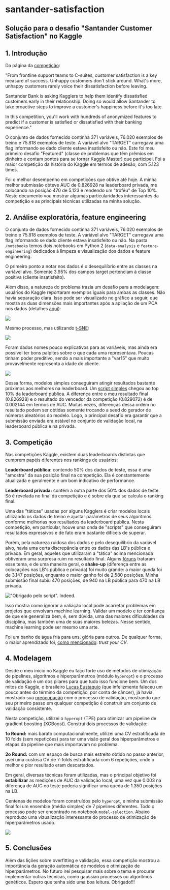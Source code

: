 # santander-satisfaction

## Solução para o desafio "Santander Customer Satisfaction" no Kaggle

## 1. Introdução

Da página da [competição](https://www.kaggle.com/c/santander-customer-satisfaction): 

"From frontline support teams to C-suites, customer satisfaction is a key measure of success. Unhappy customers don't stick around. What's more, unhappy customers rarely voice their dissatisfaction before leaving.

Santander Bank is asking Kagglers to help them identify dissatisfied customers early in their relationship. Doing so would allow Santander to take proactive steps to improve a customer's happiness before it's too late.

In this competition, you'll work with hundreds of anonymized features to predict if a customer is satisfied or dissatisfied with their banking experience."

O conjunto de dados fornecido continha 371 variáveis, 76.020 exemplos de treino e 75.818 exemplos de teste. A variável alvo "TARGET" carregava uma flag informando se dado cliente estava insatisfeito ou não. Este foi meu primeiro desafio "Featured" (classe de problemas que têm prêmios em dinheiro e contam pontos para se tornar Kaggle Master)  que participei. Foi a maior competição da história do Kaggle em termos de adesão, com 5.123 times.

Foi o melhor desempenho em competições que obtive até hoje. A minha melhor submissão obteve AUC de 0.826928 na leaderboard privada, me colocando na posição 470 de 5.123 e rendendo um "troféu" de Top 10%. Neste documento vou mostrar algumas particularidades interessantes da competição e as principais técnicas utilizadas na minha solução.

## 2. Análise exploratória, feature engineering

O conjunto de dados fornecido continha  371 variáveis, 76.020 exemplos de treino e 75.818 exemplos de teste. A variável alvo "TARGET" carregava uma flag informando se dado cliente estava insatisfeito ou não. Na pasta `/notebooks` temos dois notebooks em Python 2 (`data-analysis` e `feature-engineering`) dedicados à limpeza e visualização dos dados e feature engineering.

O primeiro ponto a notar nos dados é o desequilíbrio entre as classes na variável alvo. Somente 3.95% dos campos target pertenciam à classe positiva (cliente insatisfeito).

Além disso, a natureza do problema trazia um desafio para a modelagem: usuários do Kaggle reportaram exemplos iguais para ambas as classes. Não havia separação clara. Isso pode ser visualizado no gráfico a seguir, que mostra as duas dimensões mais importantes após a apliação de um PCA nos dados (detalhes [aqui](https://www.kaggle.com/inversion/santander-customer-satisfaction/pca-visualization/run/175633/output)):

![](https://github.com/gdmarmerola/santander-satisfaction/blob/master/pca.png)

Mesmo processo, mas utilizando [t-SNE](https://www.kaggle.com/cast42/santander-customer-satisfaction/t-sne-manifold-visualisation/output):

![](https://github.com/gdmarmerola/santander-satisfaction/blob/master/tsne.png)

Foram dados nomes pouco explicativos para as variáveis, mas ainda era possível ter bons palpites sobre o que cada uma representava. Poucas tinham poder preditivo, sendo a mais importante a "var15" que muito provavelmente representa a idade do cliente.

![](https://github.com/gdmarmerola/santander-satisfaction/blob/master/var15.png)

Dessa forma, modelos simples conseguiram atingir resultados bastante próximos aos melhores na leaderboard. Um [script simples](https://www.kaggle.com/zfturbo/santander-customer-satisfaction/to-the-top-v3/comments) chegou ao top 10% da leaderboard pública. A diferença entre o meu resultado final (0.826928) e o resultado do vencedor da competição (0.829072) é de  0.002144 em termos de AUC. Muitas vezes, diferenças dessa ordem no resultado podem ser obtidas somente trocando a seed do gerador de números aleatórios do modelo. Logo, o principal desafio era garantir que a submissão enviada era estável no conjunto de validação local, na leaderboard pública e na privada. 

## 3. Competição

Nas competições Kaggle, existem duas leaderboards distintas que cumprem papéis diferentes nos rankings de usuários:

**Leaderboard pública:** contendo 50% dos dados de teste, essa é uma "amostra" da sua posição final na competição. Ela é constantemente atualizada e geralmente é um bom indicativo de performance.

**Leaderboard privada:** contém a outra parte dos 50% dos dados de teste. Só é revelada no final da competição e é sobre ela que se calcula o ranking final.

Uma das "táticas" usadas por alguns Kagglers é criar modelos locais utilizando os dados de treino e ajustar parâmetros de seus algoritmos conforme melhorias nos resultados da leaderboard pública. Nesta competição, em particular, houve uma onda de "scripts" que conseguiram resultados expressivos e de fato eram bastante difíceis de superar.

Porém, pela natureza ruidosa dos dados e pelo desequilíbrio da variável alvo, havia uma certa discrepância entre os dados das LB's pública e privada. Em geral, aqueles que utilizaram a "tática" acima mencionada obtiveram uma surpresa ruim no resultado final. Alguns [fóruns](https://www.kaggle.com/c/santander-customer-satisfaction/forums/t/20535/it-s-time-to-play-the-lb-shake-up-prediction-game?page=2) trataram esse tema, e de uma maneira geral, o **shake-up** (diferença entre as colocações nas LB's pública e privada) foi  muito grande: a maior queda foi de 3.147 posições, enquanto o maior ganho foi de 2,580 posições. Minha submissão final subiu 470 posições, de 940 na LB pública para 470	na LB privada. 

!["Obrigado pelo script". Indeed.](https://github.com/gdmarmerola/santander-satisfaction/blob/master/shakeup.png)

Isso mostra como ignorar a valiação local pode acarretar problemas em projetos que envolvam machine learning. Validar um modelo e ter confiança de que ele generaliza bem, é, sem dúvida, uma das maiores dificuldades da disciplina, mas também uma de suas maiores belezas. Nesse sentido, machine learning pode ser mesmo uma arte.

Foi um banho de água fria para uns, glória para outros. De qualquer forma, o maior aprendizado foi, [como mencionado](https://www.kaggle.com/c/santander-customer-satisfaction/forums/t/20649/if-i-learned-something-today-was): *trust your CV*.

## 4. Modelagem

Desde o meu início no Kaggle eu faço forte uso de métodos de otimização de pipelines, algoritmos e hiperparâmetros (módulo `hyperopt`) e o processo de validação é um dos pilares para que tudo isso funcione bem. Um dos mitos do Kaggle, o brasileiro [Lucas Eustaquio](https://www.kaggle.com/leustagos) (que infelizmente faleceu um pouco antes do término da competição, por conta de câncer), já havia mostrado sua [preocupação](http://blog.kaggle.com/2016/02/22/profiling-top-kagglers-leustagos-current-7-highest-1/) com o processo de validação, mostrando que seu primeiro passo em qualquer competição é construir um conjunto de validação consistente.

Nesta competição, utilizei o `hyperopt` (TPE) para otimizar um pipeline de gradient boosting (XGBoost). Construí dois processos de validação:

**1o Round:** mais barato computacionalmente, utilizei uma CV estratificada de 10 folds (sem repetições) para ter uma visão geral dos hiperparâmetros e etapas da pipeline que mais importavam no problema.

**2o Round:** com um espaço de busca mais estreito obtido no passo anterior, usei uma custosa CV de 7-folds estratificada com 6 repetições, onde o melhor e pior resultado eram descartados.

Em geral, diversas técnicas foram utilizadas, mas o principal objetivo foi **estabilizar** as medições de AUC da validação local, uma vez que 0.003 na diferença de AUC no teste poderia significar uma queda de 1.350 posições na LB.

Centenas de modelos foram construídos pelo `hyperopt`, e minha submissão final foi um ensemble (média simples) de 7 pipelines diferentes. Todo o processo pode ser encontrado no notebook `model-selection`. Abaixo reproduzo uma vizualização interessante do processo de otimização de hiperparâmetros usado.

![](https://github.com/gdmarmerola/santander-satisfaction/blob/master/vis/hyperparameters/1st-round.png)

## 5. Conclusões

Além das lições sobre overfitting e validação, essa competição mostrou a importância da geração automática de modelos e otimização de hiperparâmetros. No futuro irei pesquisar mais sobre o tema e procurar implementar outras técnicas, como gaussian processes ou algoritmos genéticos. Espero que tenha sido uma boa leitura. Obrigado!!!
